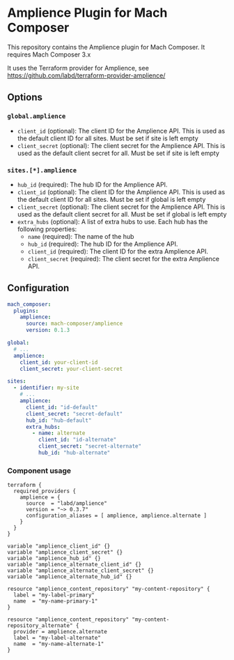 # Amplience Plugin for Mach Composer

This repository contains the Amplience plugin for Mach Composer. It requires
Mach Composer 3.x

It uses the Terraform provider for Amplience,
see https://github.com/labd/terraform-provider-amplience/

## Options

### `global.amplience`

- `client_id` (optional): The client ID for the Amplience API. This is used as
  the default client ID for all sites. Must be set if site is left empty
- `client_secret` (optional): The client secret for the Amplience API. This is
  used as the default client secret for all. Must be set if site is left empty

### `sites.[*].amplience`

- `hub_id` (required): The hub ID for the Amplience API.
- `client_id` (optional): The client ID for the Amplience API. This is used as
  the default client ID for all sites. Must be set if global is left empty
- `client_secret` (optional): The client secret for the Amplience API. This is
  used as the default client secret for all. Must be set if global is left empty
- `extra_hubs` (optional): A list of extra hubs to use. Each hub has the
  following properties:
  - `name` (required): The name of the hub
  - `hub_id` (required): The hub ID for the Amplience API.
  - `client_id` (required): The client ID for the extra Amplience API.
  - `client_secret` (required): The client secret for the extra Amplience API.

## Configuration

```yaml
mach_composer:
  plugins:
    amplience:
      source: mach-composer/amplience
      version: 0.1.3

global:
  # ...
  amplience:
    client_id: your-client-id
    client_secret: your-client-secret

sites:
  - identifier: my-site
    # ...
    amplience:
      client_id: "id-default"
      client_secret: "secret-default"
      hub_id: "hub-default"
      extra_hubs:
        - name: alternate
          client_id: "id-alternate"
          client_secret: "secret-alternate"
          hub_id: "hub-alternate"
```

### Component usage

```hcl
terraform {
  required_providers {
    amplience = {
      source  = "labd/amplience"
      version = "~> 0.3.7"
      configuration_aliases = [ amplience, amplience.alternate ]
    }
  }
}

variable "amplience_client_id" {}
variable "amplience_client_secret" {}
variable "amplience_hub_id" {}
variable "amplience_alternate_client_id" {}
variable "amplience_alternate_client_secret" {}
variable "amplience_alternate_hub_id" {}

resource "amplience_content_repository" "my-content-repository" {
  label = "my-label-primary"
  name  = "my-name-primary-1"
}

resource "amplience_content_repository" "my-content-repository_alternate" {
  provider = amplience.alternate
  label = "my-label-alternate"
  name  = "my-name-alternate-1"
}
```
